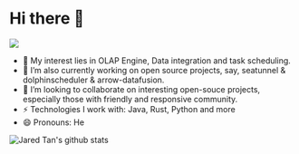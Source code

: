 # Hi there 👋

<!--
**EricJoy2048/EricJoy2048** is a ✨ _special_ ✨ repository because its `README.md` (this file) appears on your GitHub profile.

Here are some ideas to get you started:

- 🔭 I’m currently working on ...
- 🌱 I’m currently learning ...
- 👯 I’m looking to collaborate on ...
- 🤔 I’m looking for help with ...
- 💬 Ask me about ...
- 📫 How to reach me: ...
- 😄 Pronouns: ...
- ⚡ Fun fact: ...
-->

<img src="https://visitor-badge.laobi.icu/badge?page_id=EricJoy2048.readme" style="max-width:100%;">

- 🌱 My interest lies in OLAP Engine, Data integration and task scheduling.
- 🚶 I’m also currently working on open source projects, say, seatunnel & dolphinscheduler & arrow-datafusion.
- 👯 I’m looking to collaborate on interesting open-souce projects, especially those with friendly and responsive community.
- ⚡️ Technologies I work with: Java, Rust, Python and more
- 😄 Pronouns: He

![Jared Tan's github stats](https://github-readme-stats.vercel.app/api?username=EricJoy2048&show_icons=true&theme=radical&include_all_commits=true)

<!--
![Jared Tan's github stats](https://github-readme-stats.vercel.app/api/top-langs/?username=EricJoy2048&langs_count=8&theme=radical)
-->


